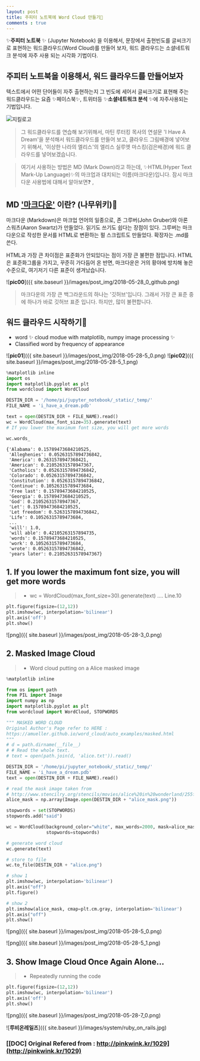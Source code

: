 ```yaml
---
layout: post
title: 주피터 노트북에 Word Cloud 만들기🍐
comments : true
---
```

✨**주피터 노트북** ✨ (Jupyter Notebook) 을 이용해서, 문장에서 출현빈도를 글씨크기로 표현하는 워드클라우드(Word Cloud)를 만들어 보자, 워드 클라우드는 소셜네트워크 분석에 자주 사용 되는 시각화 기법이다.

## 주피터 노트북을 이용해서, 워드 클라우드를 만들어보자

텍스트에서 어떤 단어들이 자주 출현하는지 그 빈도에 세어서 글씨크기로 표현해 주는 워드클라우드는 요즘 ✨페이스북✨, 트위터등 ✨**소셜네트워크 분석** ✨에 자주사용되는 기법입니다.

![__지킬로고__](https://jekyllrb-ko.github.io/img/logo-2x.png)

>그 워드클라우드를 연습해 보기위해서, 마틴 루터킹 목사의 연설문 'I Have A Dream'을 분석해서 워드클라우드를 만들어 보고, 클라우드 그림배경에 넣어보기 위해서, '이상한 나라의 엘리스'의 엘리스 실루엣 마스킹(검은배경)에 워드 클라우드를 넣어보겠습니다.

> 여기서 사용하는 방법은 MD (Mark Down)라고 하는데, ✨HTML(Hyper Text Mark-Up Language)✨의 마크업과 대치되는 이름(마크다운)입니다. 잠시 마크다운 사용법에 대해서 알아보면❓ ,

## MD ['마크다운'](https://namu.wiki/w/%EB%A7%88%ED%81%AC%EB%8B%A4%EC%9A%B4) 이란? (나무위키)🌲

마크다운 (Markdown)은 마크업 언어의 일종으로, 존 그루버(John Gruber)와 아론 스워츠(Aaron Swartz)가 만들었다. 읽기도 쓰기도 쉽다는 장점이 있다. 그루버는 마크다운으로 작성한 문서를 HTML로 변환하는 펄 스크립트도 만들었다. 확장자는 .md를 쓴다.

HTML과 가장 큰 차이점은 표준화가 안되있다는 점이 가장 큰 불편한 점입니다. HTML은 표준화그룹을 가지고, 꾸준히 가다듬어 온 반면, 마크다운은 거의 황야에 방치해 놓은 수준으로, 여기저기 다른 표준이 생겨났습니다.

![__pic00__]({{ site.baseurl }}/images/post_img/2018-05-28_0_github.png)

> 마크다운의 가장 큰 백그라운드의 하나는 '깃허브'입니다. 그래서 가장 큰 표준 중에 하나가 바로 깃허브 표준 입니다. 하지만, 많이 불편합니다.

## 워드 클라우드 시작하기🍏

- word ✨ cloud modue with matplotlib, numpy image processing ✨
- Classified word by frequency of appearance

![__pic01__]({{ site.baseurl }}/images/post_img/2018-05-28-5_0.png)
![__pic02__]({{ site.baseurl }}/images/post_img/2018-05-28-5_1.png)


```python
%matplotlib inline
import os
import matplotlib.pyplot as plt
from wordcloud import WordCloud

DESTIN_DIR = '/home/pi/jupyter_notebook/_static/_temp/'
FILE_NAME = 'i_have_a_dream.pdb'

text = open(DESTIN_DIR + FILE_NAME).read()
wc = WordCloud(max_font_size=35).generate(text)
# If you lower the maximum font size, you will get more words

wc.words_
```
    {'Alabama': 0.15789473684210525,
     'Alleghenies': 0.05263157894736842,
     'America': 0.2631578947368421,
     'American': 0.21052631578947367,
     'Catholics': 0.05263157894736842,
     'Colorado': 0.05263157894736842,
     'Constitution': 0.05263157894736842,
     'Continue': 0.10526315789473684,
     'Free last': 0.15789473684210525,
     'Georgia': 0.15789473684210525,
     'God': 0.21052631578947367,
     'Let': 0.15789473684210525,
     'Let freedom': 0.5263157894736842,
     'Life': 0.10526315789473684,
     ...
     'will': 1.0,
     'will able': 0.42105263157894735,
     'words': 0.15789473684210525,
     'work': 0.10526315789473684,
     'wrote': 0.05263157894736842,
     'years later': 0.21052631578947367}

## 1. If you lower the maximum font size, you will get more words

> - wc = WordCloud(max_font_size=30).generate(text) .... Line.10

```python
plt.figure(figsize=(12,12))
plt.imshow(wc, interpolation='bilinear')
plt.axis('off')
plt.show()
```

![png]({{ site.baseurl }}/images/post_img/2018-05-28-3_0.png)

## 2. Masked Image Cloud

> - Word cloud putting on a Alice masked image

```python
%matplotlib inline

from os import path
from PIL import Image
import numpy as np
import matplotlib.pyplot as plt
from wordcloud import WordCloud, STOPWORDS

""" MASKED WORD CLOUD
Original Author's Page refer to HERE :
https://amueller.github.io/word_cloud/auto_examples/masked.html
"""
# d = path.dirname(__file__)
# # Read the whole text.
# text = open(path.join(d, 'alice.txt')).read()

DESTIN_DIR = '/home/pi/jupyter_notebook/_static/_temp/'
FILE_NAME = 'i_have_a_dream.pdb'
text = open(DESTIN_DIR + FILE_NAME).read()

# read the mask image taken from
# http://www.stencilry.org/stencils/movies/alice%20in%20wonderland/255fk.jpg
alice_mask = np.array(Image.open(DESTIN_DIR + "alice_mask.png"))

stopwords = set(STOPWORDS)
stopwords.add("said")

wc = WordCloud(background_color="white", max_words=2000, mask=alice_mask,
               stopwords=stopwords)

# generate word cloud
wc.generate(text)

# store to file
wc.to_file(DESTIN_DIR + "alice.png")

# show 1
plt.imshow(wc, interpolation='bilinear')
plt.axis("off")
plt.figure()

# show 2
plt.imshow(alice_mask, cmap=plt.cm.gray, interpolation='bilinear')
plt.axis("off")
plt.show()
```

![png]({{ site.baseurl }}/images/post_img/2018-05-28-5_0.png)

![png]({{ site.baseurl }}/images/post_img/2018-05-28-5_1.png)

## 3. Show Image Cloud Once Again Alone...
> - Repeatedly running the code

```python
plt.figure(figsize=(12,12))
plt.imshow(wc, interpolation='bilinear')
plt.axis('off')
plt.show()
```

![png]({{ site.baseurl }}/images/post_img/2018-05-28-7_0.png)

![__루비온레일즈__]({{ site.baseurl }}/images/system/ruby_on_rails.jpg)

### [[DOC] Original Refered from : http://pinkwink.kr/1029](http://pinkwink.kr/1029)
